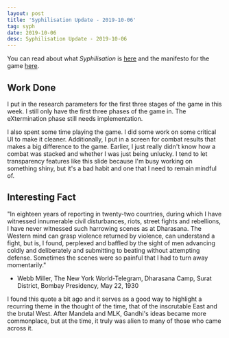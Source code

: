 ```yaml
---
layout: post
title: 'Syphilisation Update - 2019-10-06'
tag: syph
date: 2019-10-06
desc: Syphilisation Update - 2019-10-06
---
```



You can read about what *Syphilisation* is [here](/blog/syph/announce) and the manifesto for the game [here](/blog/syph/manifesto).

## Work Done

I put in the research parameters for the first three stages of the game in this week. I still only have the first three phases of the game in. The eXtermination phase still needs implementation.


I also spent some time playing the game. I did some work on some critical UI to make it cleaner. Additionally, I put in a screen for combat results that makes a big difference to the game. Earlier, I just really didn't know how a combat was stacked and whether I was just being unlucky. I tend to let transparency features like this slide because I'm busy working on something shiny, but it's a bad habit and one that I need to remain mindful of.

## Interesting Fact

"In eighteen years of reporting in twenty-two countries, during which I have witnessed innumerable civil disturbances, riots, street fights and rebellions, I have never witnessed such harrowing scenes as at Dharasana. The Western mind can grasp violence returned by violence, can understand a fight, but is, I found, perplexed and baffled by the sight of men advancing coldly and deliberately and submitting to beating without attempting defense. Sometimes the scenes were so painful that I had to turn away momentarily."


- Webb Miller, The New York World-Telegram, Dharasana Camp, Surat District, Bombay Presidency, May 22, 1930


I found this quote a bit ago and it serves as a good way to highlight a recurring theme in the thought of the time, that of the inscrutable East and the brutal West. After Mandela and MLK, Gandhi's ideas became more commonplace, but at the time, it truly was alien to many of those who came across it.

